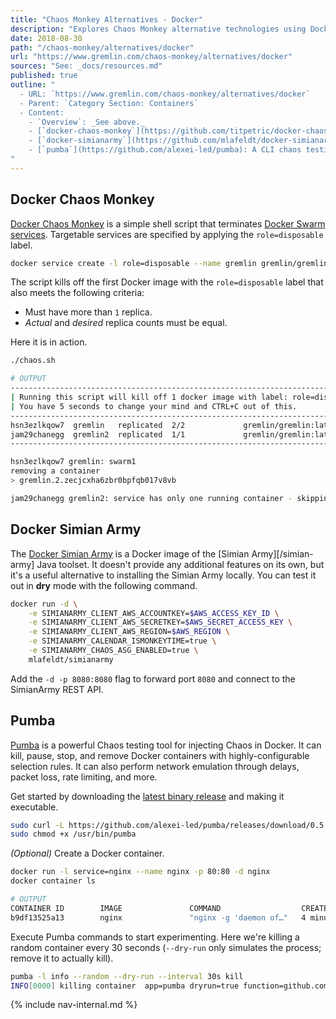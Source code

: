```yaml
---
title: "Chaos Monkey Alternatives - Docker"
description: "Explores Chaos Monkey alternative technologies using Docker."
date: 2018-08-30
path: "/chaos-monkey/alternatives/docker"
url: "https://www.gremlin.com/chaos-monkey/alternatives/docker"
sources: "See: _docs/resources.md"
published: true
outline: "
  - URL: `https://www.gremlin.com/chaos-monkey/alternatives/docker`
  - Parent: `Category Section: Containers`
  - Content:
    - `Overview`: _See above._
    - [`docker-chaos-monkey`](https://github.com/titpetric/docker-chaos-monkey): Overview of the `docker-chaos-monkey` tool for implementing Chaos Monkey systems within a `Docker Swarm`.
    - [`docker-simianarmy`](https://github.com/mlafeldt/docker-simianarmy): A simple `Docker` image of the Simian Army toolset.
    - [`pumba`](https://github.com/alexei-led/pumba): A CLI chaos testing and network emulation tool for `Docker` that uses Linux kernel traffic controls to handle underlying network commands.
"
---
```


## Docker Chaos Monkey

[Docker Chaos Monkey](https://github.com/titpetric/docker-chaos-monkey) is a simple shell script that terminates [Docker Swarm](https://docs.docker.com/engine/swarm/) [services](https://docs.docker.com/engine/swarm/swarm-tutorial/deploy-service/).  Targetable services are specified by applying the `role=disposable` label.

```bash
docker service create -l role=disposable --name gremlin gremlin/gremlin
```

The script kills off the first Docker image with the `role=disposable` label that also meets the following criteria:

- Must have more than `1` replica.
- *Actual* and *desired* replica counts must be equal.

Here it is in action.

```bash
./chaos.sh
```

```bash
# OUTPUT
----------------------------------------------------------------------------
| Running this script will kill off 1 docker image with label: role=disposable
| You have 5 seconds to change your mind and CTRL+C out of this.
----------------------------------------------------------------------------
hsn3ezlkqow7  gremlin   replicated  2/2             gremlin/gremlin:latest
jam29chanegg  gremlin2  replicated  1/1             gremlin/gremlin:latest
----------------------------------------------------------------------------

hsn3ezlkqow7 gremlin: swarm1
removing a container
> gremlin.2.zecjcxha6zbr0bpfqb017v8vb

jam29chanegg gremlin2: service has only one running container - skipping
```

## Docker Simian Army

The [Docker Simian Army](https://github.com/mlafeldt/docker-simianarmy) is a Docker image of the [Simian Army][/simian-army] Java toolset.  It doesn't provide any additional features on its own, but it's a useful alternative to installing the Simian Army locally.  You can test it out in **dry** mode with the following command.

```bash
docker run -d \
    -e SIMIANARMY_CLIENT_AWS_ACCOUNTKEY=$AWS_ACCESS_KEY_ID \
    -e SIMIANARMY_CLIENT_AWS_SECRETKEY=$AWS_SECRET_ACCESS_KEY \
    -e SIMIANARMY_CLIENT_AWS_REGION=$AWS_REGION \
    -e SIMIANARMY_CALENDAR_ISMONKEYTIME=true \
    -e SIMIANARMY_CHAOS_ASG_ENABLED=true \
    mlafeldt/simianarmy
```

Add the `-d -p 8080:8080` flag to forward port `8080` and connect to the SimianArmy REST API.

## Pumba

[Pumba](https://github.com/alexei-led/pumba) is a powerful Chaos testing tool for injecting Chaos in Docker.  It can kill, pause, stop, and remove Docker containers with highly-configurable selection rules.  It can also perform network emulation through delays, packet loss, rate limiting, and more.

Get started by downloading the [latest binary release](https://github.com/alexei-led/pumba/releases) and making it executable.

```bash
sudo curl -L https://github.com/alexei-led/pumba/releases/download/0.5.2/pumba_linux_amd64 -o /usr/bin/pumba &&
sudo chmod +x /usr/bin/pumba
```

*(Optional)* Create a Docker container.

```bash
docker run -l service=nginx --name nginx -p 80:80 -d nginx
docker container ls
```

```bash
# OUTPUT
CONTAINER ID        IMAGE               COMMAND                  CREATED             STATUS              PORTS                NAMES
b9df13525a13        nginx               "nginx -g 'daemon of…"   4 minutes ago       Up 4 minutes        0.0.0.0:80->80/tcp   nginx
```

Execute Pumba commands to start experimenting.  Here we're killing a random container every 30 seconds (`--dry-run` only simulates the process; remove it to actually kill).

```bash
pumba -l info --random --dry-run --interval 30s kill
INFO[0000] killing container  app=pumba dryrun=true function=github.com/alexei-led/pumba/pkg/container.dockerClient.KillContainer id=b9df13525a139d9a4a55a249b9cff37ba4656b72b4971fbc1f85d93058f2770d name=/nginx signal=SIGKILL source=container/client.go:115
```

{% include nav-internal.md %}